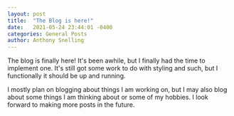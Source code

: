 ```yaml
---
layout: post
title:  "The Blog is here!"
date:   2021-05-24 23:44:01 -0400
categories: General Posts
author: Anthony Snelling
---
```

The blog is finally here! It's been awhile, but I finally had the time to implement one. It's still got some work to do with styling and such,
but I functionally it should be up and running. 

I mostly plan on blogging about things I am working on, but I may also blog about some things I am thinking about or some of my hobbies.
I look forward to making more posts in the future. 